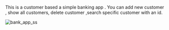 This is a customer based a simple banking app .
You can add new customer , show all customers, delete customer ,search specific customer with an id.

![bank_app_ss](https://github.com/batup17/Bank-App/assets/75635273/8dab131d-37f7-43f8-bebf-08c862e6cfe6)
